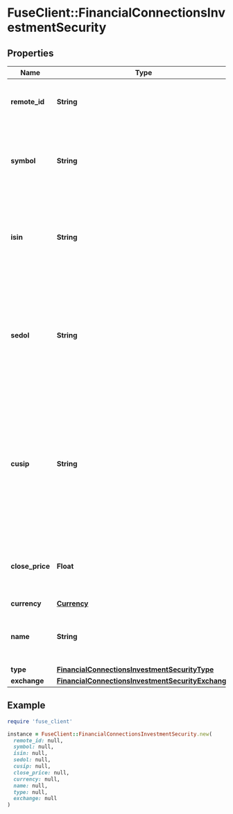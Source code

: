 # FuseClient::FinancialConnectionsInvestmentSecurity

## Properties

| Name | Type | Description | Notes |
| ---- | ---- | ----------- | ----- |
| **remote_id** | **String** | Remote Id of the security, ie Plaid or Snaptrade security id |  |
| **symbol** | **String** | The trading symbol for publicly traded securities, or a short identifier if available. |  |
| **isin** | **String** | The International Securities Identification Number (ISIN) uniquely identifies the security. | [optional] |
| **sedol** | **String** | The Stock Exchange Daily Official List (SEDOL) code uniquely identifies the security, primarily used in the United Kingdom and Ireland. | [optional] |
| **cusip** | **String** | The Committee on Uniform Securities Identification Procedures (CUSIP) number uniquely identifies the security, primarily used in the United States and Canada. | [optional] |
| **close_price** | **Float** | The closing price of the security at the end of the most recent trading day. | [optional] |
| **currency** | [**Currency**](Currency.md) |  |  |
| **name** | **String** | A descriptive name for the security, suitable for display. | [optional] |
| **type** | [**FinancialConnectionsInvestmentSecurityType**](FinancialConnectionsInvestmentSecurityType.md) |  | [optional] |
| **exchange** | [**FinancialConnectionsInvestmentSecurityExchange**](FinancialConnectionsInvestmentSecurityExchange.md) |  | [optional] |

## Example

```ruby
require 'fuse_client'

instance = FuseClient::FinancialConnectionsInvestmentSecurity.new(
  remote_id: null,
  symbol: null,
  isin: null,
  sedol: null,
  cusip: null,
  close_price: null,
  currency: null,
  name: null,
  type: null,
  exchange: null
)
```


